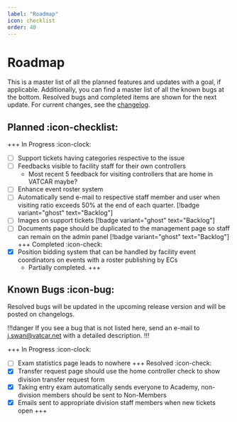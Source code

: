 ```yaml
---
label: "Roadmap"
icon: checklist
order: 40
---
```


# Roadmap

This is a master list of all the planned features and updates with a goal, if applicable. Additionally, you can find a master list of all the known bugs at the bottom. Resolved bugs and completed items are shown for the next update. For current changes, see the [changelog](/changelog).

## Planned :icon-checklist:

+++ In Progress :icon-clock:
- [ ] Support tickets having categories respective to the issue
- [ ] Feedbacks visible to facility staff for their own controllers
    - Most recent 5 feedback for visiting controllers that are home in VATCAR maybe?
- [ ] Enhance event roster system
- [ ] Automatically send e-mail to respective staff member and user when visiting ratio exceeds 50% at the end of each quarter. [!badge variant="ghost" text="Backlog"]
- [ ] Images on support tickets [!badge variant="ghost" text="Backlog"]
- [ ] Documents page should be duplicated to the management page so staff can remain on the admin panel [!badge variant="ghost" text="Backlog"]
+++ Completed :icon-check:
- [x] Position bidding system that can be handled by facility event coordinators on events with a roster publishing by ECs
    - Partially completed.
+++

## Known Bugs :icon-bug:

Resolved bugs will be updated in the upcoming release version and will be posted on changelogs.

!!!danger
If you see a bug that is not listed here, send an e-mail to j.swan@vatcar.net with a detailed description.
!!!

+++ In Progress :icon-clock:
- [ ] Exam statistics page leads to nowhere
+++ Resolved :icon-check:
- [x] Transfer request page should use the home controller check to show division transfer request form
- [x] Taking entry exam automatically sends everyone to Academy, non-division members should be sent to Non-Members
- [x] Emails sent to appropriate division staff members when new tickets open
+++
